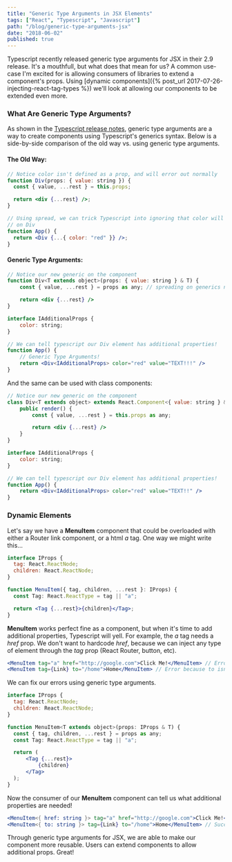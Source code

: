 ```yaml
---
title: "Generic Type Arguments in JSX Elements"
tags: ["React", "Typescript", "Javascript"]
path: "/blog/generic-type-arguments-jsx"
date: "2018-06-02"
published: true
---
```


Typescript recently released generic type arguments for JSX in their 2.9 release. It's a mouthfull, but what does that mean for us? A common use-case I'm excited for is allowing consumers of libraries to extend a component's props. Using [dynamic components]({% post_url 2017-07-26-injecting-react-tag-types %}) we'll look at allowing our components to be extended even more.

### What Are Generic Type Arguments?

As shown in the [Typescript release notes](https://www.typescriptlang.org/docs/handbook/release-notes/typescript-2-9.html#generic-type-arguments-in-jsx-elements), generic type arguments are a way to create components using Typescript's generics syntax. Below is a side-by-side comparison of the old way vs. using generic type arguments.

#### **The Old Way:**

```jsx
// Notice color isn't defined as a prop, and will error out normally
function Div(props: { value: string }) {
  const { value, ...rest } = this.props;

  return <div {...rest} />;
}

// Using spread, we can trick Typescript into ignoring that color will be a prop
// on Div
function App() {
  return <Div {...{ color: "red" }} />;
}
```

#### **Generic Type Arguments:**

```jsx
// Notice our new generic on the component
function Div<T extends object>(props: { value: string } & T) {
    const { value, ...rest } = props as any; // spreading on generics not yet supported

    return <div {...rest} />
}

interface IAdditionalProps {
    color: string;
}

// We can tell typescript our Div element has additional properties!
function App() {
    // Generic Type Arguments!
    return <Div<IAdditionalProps> color="red" value="TEXT!!!" />
}
```

And the same can be used with class components:

```jsx
// Notice our new generic on the component
class Div<T extends object> extends React.Component<{ value: string } & T> {
    public render() {
        const { value, ...rest } = this.props as any;

        return <div {...rest} />
    }
}

interface IAdditionalProps {
    color: string;
}

// We can tell typescript our Div element has additional properties!
function App() {
    return <Div<IAdditionalProps> color="red" value="TEXT!!" />
}
```

### Dynamic Elements

Let's say we have a **MenuItem** component that could be overloaded with either a Router link component, or a html _a_ tag. One way we might write this...

```jsx
interface IProps {
  tag: React.ReactNode;
  children: React.ReactNode;
}

function MenuItem({ tag, children, ...rest }: IProps) {
  const Tag: React.ReactType = tag || "a";

  return <Tag {...rest}>{children}</Tag>;
}
```

**MenuItem** works perfect fine as a component, but when it's time to add additional properties, Typescript will yell. For example, the _a_ tag needs a _href_ prop. We don't want to hardcode _href_, because we can inject any type of element through the _tag_ prop (React Router, button, etc).

```jsx
<MenuItem tag="a" href="http://google.com">Click Me!</MenuItem> // Error because href isn't defined in IProps!
<MenuItem tag={Link} to="/home">Home</MenuItem> // Error because to isn't defined in IProps!
```

We can fix our errors using generic type arguments.

```jsx
interface IProps {
  tag: React.ReactNode;
  children: React.ReactNode;
}

function MenuItem<T extends object>(props: IProps & T) {
  const { tag, children, ...rest } = props as any;
  const Tag: React.ReactType = tag || "a";

  return (
      <Tag {...rest}>
          {children}
      </Tag>
  );
}
```

Now the consumer of our **MenuItem** component can tell us what additional properties are needed!

```jsx
<MenuItem<{ href: string }> tag="a" href="http://google.com">Click Me!</MenuItem> // Success!
<MenuItem<{ to: string }> tag={Link} to="/home">Home</MenuItem> // Success!
```

Through generic type arguments for JSX, we are able to make our component more reusable. Users can extend components to allow additional props. Great!
